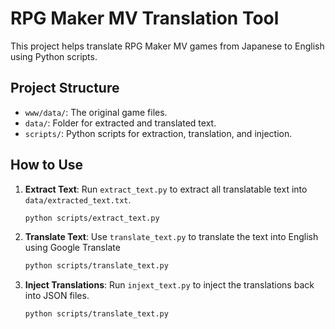 # RPG Maker MV Translation Tool

This project helps translate RPG Maker MV games from Japanese to English using Python scripts.

## Project Structure
- `www/data/`: The original game files.
- `data/`: Folder for extracted and translated text.
- `scripts/`: Python scripts for extraction, translation, and injection.

## How to Use
1. **Extract Text**:
   Run `extract_text.py` to extract all translatable text into `data/extracted_text.txt`.

   ```bash
   python scripts/extract_text.py

2. **Translate Text**:
   Use `translate_text.py` to translate the text into English using Google Translate

   ```bash
   python scripts/translate_text.py

3. **Inject Translations**:
   Run `injext_text.py` to inject the translations back into JSON files.

   ```bash
   python scripts/translate_text.py
